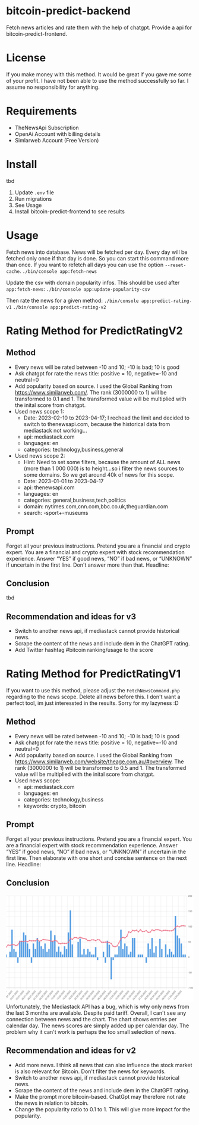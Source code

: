 # bitcoin-predict-backend

Fetch news articles and rate them with the help of chatgpt. Provide a api for bitcoin-predict-frontend.

# License

If you make money with this method. It would be great if you gave me some of your profit. I have not been able to use the method successfully so far. I assume no responsibility for anything.

# Requirements

- TheNewsApi Subscription
- OpenAi Account with billing details
- Simlarweb Account (Free Version)

# Install

tbd

1. Update `.env` file
2. Run migrations
3. See Usage
4. Install bitcoin-predict-frontend to see results

# Usage

Fetch news into database. News will be fetched per day. Every day will be fetched only once if that day is done. So you can start this command more than once. If you want to refetch all days you can use the option `--reset-cache`.
`./bin/console app:fetch-news`

Update the csv with domain popularity infos. This should be used after `app:fetch-news`:
`./bin/console app:update-popularity-csv`

Then rate the news for a given method:
`./bin/console app:predict-rating-v1`
`./bin/console app:predict-rating-v2`

# Rating Method for PredictRatingV2

## Method

- Every news will be rated between -10 and 10; -10 is bad; 10 is good
- Ask chatgpt for rate the news title: positive = 10, negative=-10 and neutral=0
- Add popularity based on source. I used the Global Ranking from https://www.similarweb.com/. The rank (3000000 to 1) will be transformed to 0.1 and 1. The transformed value will be multiplied with the inital score from chatgpt.
- Used news scope 1:
  - Date: 2023-02-10 to 2023-04-17; I rechead the limit and decided to switch to thenewsapi.com, because the historical data from mediastack not working...
  - api: mediastack.com
  - languages: en
  - categories: technology,business,general
- Used news scope 2:
  - Hint: Need to set some filters, because the amount of ALL news (more than 1 000 000) is to height...so i filter the news sources to some domains. So we get around 40k of news for this scope.
  - Date: 2023-01-01 to 2023-04-17
  - api: thenewsapi.com
  - languages: en
  - categories: general,business,tech,politics
  - domain: nytimes.com,cnn.com,bbc.co.uk,theguardian.com
  - search: -sport+-museums

## Prompt

Forget all your previous instructions. Pretend you are a financial and crypto expert. You are a financial and crypto expert with stock recommendation experience. Answer “YES” if good news, “NO” if bad news, or “UNKNOWN” if uncertain in the first line. Don't answer more than that. Headline:

## Conclusion

tbd

## Recommendation and ideas for v3

- Switch to another news api, if mediastack cannot provide historical news.
- Scrape the content of the news and include dem in the ChatGPT rating.
- Add Twitter hashtag #bitcoin ranking/usage to the score

# Rating Method for PredictRatingV1

If you want to use this method, please adjust the `FetchNewsCommand.php` regarding to the news scope. Delete all news before this. I don't want a perfect tool, im just interessted in the results. Sorry for my lazyness :D

## Method

- Every news will be rated between -10 and 10; -10 is bad; 10 is good
- Ask chatgpt for rate the news title: positive = 10, negative=-10 and neutral=0
- Add popularity based on source. I used the Global Ranking from https://www.similarweb.com/website/theage.com.au/#overview. The rank (3000000 to 1) will be transformed to 0.5 and 1. The transformed value will be multiplied with the inital score from chatgpt.
- Used news scope:
  - api: mediastack.com
  - languages: en
  - categories: technology,business
  - keywords: crypto, bitcoin

## Prompt

Forget all your previous instructions. Pretend you are a financial expert. You are a financial expert with stock recommendation experience. Answer “YES” if good news, “NO” if bad news, or “UNKNOWN” if uncertain in the first line. Then elaborate with one short and concise sentence on the next line. Headline:

## Conclusion

![](readme-v1.png)
Unfortunately, the Mediastack API has a bug, which is why only news from the last 3 months are available. Despite paid tariff. Overall, I can't see any connection between news and the chart.
The chart shows entries per calendar day. The news scores are simply added up per calendar day.
The problem why it can't work is perhaps the too small selection of news.

## Recommendation and ideas for v2

- Add more news. I think all news that can also influence the stock market is also relevant for Bitcoin. Don't filter the news for keywords.
- Switch to another news api, if mediastack cannot provide historical news.
- Scrape the content of the news and include dem in the ChatGPT rating.
- Make the prompt more bitcoin-based. ChatGpt may therefore not rate the news in relation to bitcoin.
- Change the popularity ratio to 0.1 to 1. This will give more impact for the popularity.
